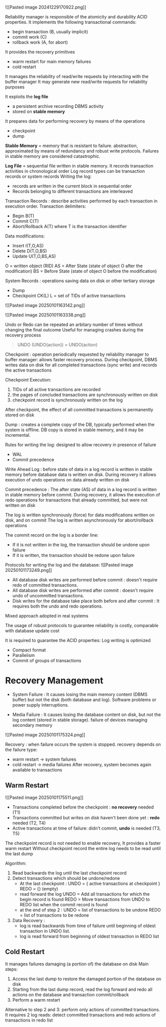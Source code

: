 ![[Pasted image 20241229170922.png]]

Reliability manager is responsible of the atomicity and durability ACID properties.
It implements the following transactional commands:
- begin transaction (B, usually implicit)
- commit work (C)
- rollback work (A, for abort)

It provides the recovery primitives
- warm restart for main memory failures
- cold restart

It manages the reliability of read/write requests by interacting with the buffer manager 
It may generate new read/write requests for reliability purposes

It exploits the **log file**
- a persistent archive recording DBMS activity 
- stored on **stable memory**

It prepares data for performing recovery by means of the operations 
- checkpoint 
- dump

**Stable Memory** = memory that is resistant to failure. abstraction, approximated by means of redundancy and robust write protocols. Failures in stable memory are considered catastrophic.

**Log File** = sequential file written in stable memory. It records transaction activities in chronological order
Log record types can be transaction records or system records
Writing the log:
- records are written in the current block in sequential order
- Records belonging to different transactions are interleaved

Transaction Records : describe activities performed by each transaction in execution order. Transaction delimiters:
- Begin B(T)
- Commit C(T)
- Abort/Rollback A(T)
where T is the transaction identifier

Data modifications: 
- Insert I(T,O,AS)
- Delete D(T,O,BS)
- Update U(T,O,BS,AS)

O = written object (RID)
AS = After State (state of object O after the modification)
BS = Before State (state of object O before the modification)


System Records : operations saving data on disk or other tertiary storage
- Dump
- Checkpoint CK(L)
L = set of TIDs of active transactions

![[Pasted image 20250101163142.png]]

![[Pasted image 20250101163338.png]]

Undo or Redo can be repeated an arbitary number of times without changing the final outcome
Useful for managing crashes during the recovery process
> UNDO (UNDO(action)) = UNDO(action)

Checkpoint : operation periodically requested by reliability manager to buffer manager: allows faster recovery process.
During checkpoint, DBMS writes data on disk for all completed transactions (sync write) and records the active transactions

Checkpoint Execution:
1. TIDs of all active transactions are recorded
2. the pages of concluded transactions are synchronously written on disk
3. checkpoint record is synchronously written on the log

After checkpoint, the effect of all committed transactions is permanently stored on disk

Dump : creates a complete copy of the DB, typically performed when the system is offline. DB copy is stored in stable memory, and it may be incremental.

Rules for writing the log: designed to allow recovery in presence of failure
- WAL
- Commit precedence

Write Ahead Log : before state of data in a log record is written in stable memory before database data is written on disk. During recovery it allows execution of undo operations on data already written on disk

Commit precedence : The after state (AS) of data in a log record is written in stable memory before commit. During recovery, it allows the execution of redo operations for transactions that already committed, but were not written on disk

The log is written synchronously (force) for data modifications written on disk, and on commit
The log is written asynchronously for abort/rollback operations

The commit record on the log is a border line: 
- If it is not written in the log, the transaction should be undone upon failure
- If it is written, the transaction should be redone upon failure

Protocols for writing the log and the database:
![[Pasted image 20250101173249.png]]
- All database disk writes are performed before commit : doesn't require redo of committed transactions.
- All database disk writes are performed after commit : doesn't require undo of uncommitted transactions.
- Disk writes for the database take place both before and after commit : It requires both the undo and redo operations.

Mixed approach adopted in real systems

The usage of robust protocols to guarantee reliability is costly, comparable with database update cost 

It is required to guarantee the ACID properties: Log writing is optimized 
- Compact format 
- Parallelism 
- Commit of groups of transactions

# Recovery Management

- System Failure : It causes losing the main memory content (DBMS buffer) but not the disk (both database and log). Software problems or power supply interruptions.

- Media Failure : It causes losing the database content on disk, but not the log content (stored in stable storage). failure of devices managing secondary memory

![[Pasted image 20250101175324.png]]

Recovery : when failure occurs the system is stopped.
recovery depends on the failure type:
- warm restart -> system failures
- cold restart -> media failures
After recovery, system becomes again available to transactions
## Warm Restart
![[Pasted image 20250101175511.png]]
- Transactions completed before the checkpoint : **no recovery** needed (T1)
- Transactions committed but writes on disk haven't been done yet : **redo** needed (T2, T4)
- Active transactions at time of failure: didn't commit, **undo** is needed (T3, T5)

The checkpoint record is not needed to enable recovery, It provides a faster warm restart
Without checkpoint record the entire log needs to be read until the last dump

Algorithm:
1. Read backwards the log until the last checkpoint record
2. Detect transactions which should be undone/redone
	- At the last checkpoint : 
		UNDO = { active transactions at checkpoint }
		REDO = {} (empty)
	- read forward the log
		UNDO = Add all transactions for which the begin record is found
		REDO = Move transactions from UNDO to REDO list when the commit record is found
	- at the end of step 2 :
		UNDO = list of transactions to be undone
		REDO = list of transactions to be redone
3. Data Recovery : 
	- log is read backwards from time of failure until beginning of oldest transaction in UNDO list.
	- log is read forward from beginning of oldest transaction in REDO list
## Cold Restart
It manages failures damaging (a portion of) the database on disk
Main steps:
1. Access the last dump to restore the damaged portion of the database on disk
2. Starting from the last dump record, read the log forward and redo all actions on the database and transaction commit/rollback
3. Perform a warm restart

Alternative to step 2 and 3: perform only actions of committed transactions. 
It requires 2 log reads: detect committed transactions and redo actions of transactions in redo list

